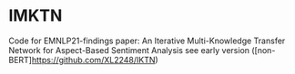 # IMKTN
Code for EMNLP21-findings paper: An Iterative Multi-Knowledge Transfer Network for Aspect-Based Sentiment Analysis
see early version ([non-BERT]https://github.com/XL2248/IKTN) 
